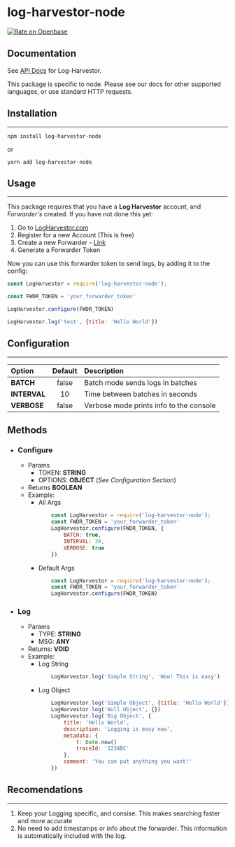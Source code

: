 # log-harvestor-node

[![Rate on Openbase](https://badges.openbase.com/js/rating/log-harvestor-node.svg)](https://openbase.com/js/log-harvestor-node?utm_source=embedded&utm_medium=badge&utm_campaign=rate-badge)

## Documentation
See [API Docs](https://www.logharvestor.com/#/docs/api) for Log-Harvestor.

This package is specific to node. Please see our docs for other supported languages, or use standard HTTP requests.

## Installation
______________

```console
npm install log-harvestor-node
```

or 

```console
yarn add log-harvestor-node
```

## Usage
_____________
This package requires that you have a **Log Harvestor** account, and *Forwarder's* created.
If you have not done this yet:
1. Go to [LogHarvestor.com](https://www.logharvestor.com)
2. Register for a new Account (This is free)  
3. Create a new Forwarder - [Link](https://www.logharvestor.com/#/v1/forwarder)
4. Generate a Forwarder Token

Now you can use this forwarder token to send logs, by adding it to the config:
```JavaScript
const LogHarvestor = require('log-harvestor-node');

const FWDR_TOKEN = 'your_forwarder_token'

LogHarvestor.configure(FWDR_TOKEN)

LogHarvestor.log('test', {title: 'Hello World'})

```
## Configuration
___________

| Option            | Default       | Description                              |
| :---              | :----:        | :---                                     |
| **BATCH**         | false         | Batch mode sends logs in batches         |
| **INTERVAL**      | 10            | Time between batches in seconds          |
| **VERBOSE**       | false         | Verbose mode prints info to the console  |


## Methods
- ### **Configure**
    - Params
        - TOKEN: **STRING**
        - OPTIONS: **OBJECT** (*See Configuration Section*)
    - Returns **BOOLEAN**
    - Example:
        - All Args
            ```Javascript
                const LogHarvestor = require('log-harvestor-node');
                const FWDR_TOKEN = 'your_forwarder_token'
                LogHarvestor.configure(FWDR_TOKEN, {
                    BATCH: true,
                    INTERVAL: 30,
                    VERBOSE: true
                })
            ```
        - Default Args
            ```JavaScript
                const LogHarvestor = require('log-harvestor-node');
                const FWDR_TOKEN = 'your_forwarder_token'
                LogHarvestor.configure(FWDR_TOKEN)
            ```
- ### **Log**
    - Params
        - TYPE: **STRING**
        - MSG: **ANY**
    - Returns: **VOID**
    - Example:
        - Log String
            ```Javascript
                LogHarvestor.log('Simple String', 'Wow! This is easy')
            ```
        - Log Object
            ```Javascript
                LogHarvestor.log('Simple Object', {title: 'Hello World'})
                LogHarvestor.log('Null Object', {})
                LogHarvestor.log('Big Object', {
                    title: 'Hello World',
                    description: 'Logging is easy now',
                    metadata: {
                        t: Date.now()
                        traceId: '123ABC'
                    },
                    comment: 'You can put anything you want!'
                })
            ```

## Recomendations
________________
1. Keep your Logging specific, and consise. This makes searching faster and more accurate
2. No need to add timestamps or info about the forwarder. This information is automatically included with the log.